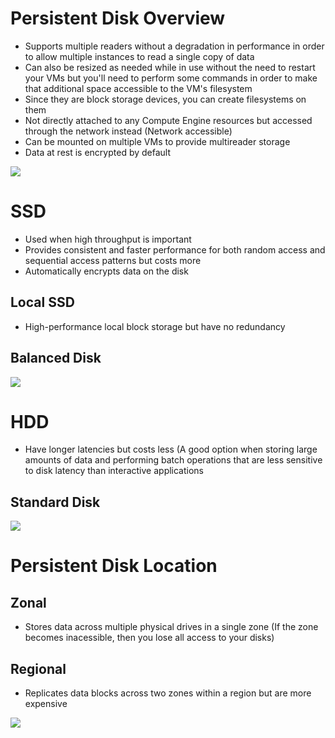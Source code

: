 # Persistent Disk Overview

* Supports multiple readers without a degradation in performance in order to allow multiple instances to read a single copy of data
* Can also be resized as needed while in use without the need to restart your VMs but you'll need to perform some commands in order to make that additional space accessible to the VM's filesystem
* Since they are block storage devices, you can create filesystems on them
* Not directly attached to any Compute Engine resources but accessed through the network instead (Network accessible)
* Can be mounted on multiple VMs to provide multireader storage
* Data at rest is encrypted by default

![](https://github.com/JonmarCorpuz/SecondBrain/blob/main/Assets/Whitespace.png)

# SSD 

* Used when high throughput is important
* Provides consistent and faster performance for both random access and sequential access patterns but costs more
* Automatically encrypts data on the disk

## Local SSD

* High-performance local block storage but have no redundancy

## Balanced Disk

![](https://github.com/JonmarCorpuz/SecondBrain/blob/main/Assets/Whitespace.png)

# HDD 

* Have longer latencies but costs less (A good option when storing large amounts of data and performing batch operations that are less sensitive to disk latency than interactive applications

## Standard Disk

![](https://github.com/JonmarCorpuz/SecondBrain/blob/main/Assets/Whitespace.png)

# Persistent Disk Location

## Zonal

* Stores data across multiple physical drives in a single zone (If the zone becomes inacessible, then you lose all access to your disks)

## Regional

* Replicates data blocks across two zones within a region but are more expensive 

![](https://github.com/JonmarCorpuz/SecondBrain/blob/main/Assets/Whitespace.png)


